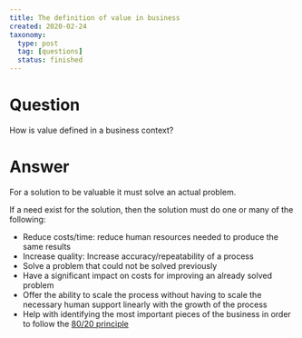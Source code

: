 ```yaml
---
title: The definition of value in business
created: 2020-02-24
taxonomy:
  type: post
  tag: [questions]
  status: finished
---
```


# Question
How is value defined in a business context?

# Answer
For a solution to be valuable it must solve an actual problem.

If a need exist for the solution, then the solution must do one or many of the following:
* Reduce costs/time: reduce human resources needed to produce the same results
* Increase quality: Increase accuracy/repeatability of a process
* Solve a problem that could not be solved previously
* Have a significant impact on costs for improving an already solved problem
* Offer the ability to scale the process without having to scale the necessary human support linearly with the growth of the process
* Help with identifying the most important pieces of the business in order to follow the [80/20 principle](https://en.wikipedia.org/wiki/Pareto_principle)
